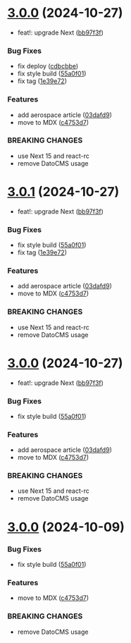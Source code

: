 # [3.0.0](https://github.com/DCKT/thomasdeconinck.fr/compare/v2.0.6...v3.0.0) (2024-10-27)


* feat!: upgrade Next ([bb97f3f](https://github.com/DCKT/thomasdeconinck.fr/commit/bb97f3feaa6b525bd84acaf30e06cb6ac15c864a))


### Bug Fixes

* fix deploy ([cdbcbbe](https://github.com/DCKT/thomasdeconinck.fr/commit/cdbcbbe2b7e10da5e3b51ef2f68d6d4ad2327ab2))
* fix style build ([55a0f01](https://github.com/DCKT/thomasdeconinck.fr/commit/55a0f01d144afe0af8548b3809848e261bec0816))
* fix tag ([1e39e72](https://github.com/DCKT/thomasdeconinck.fr/commit/1e39e726033c6ae30421796807dc8635d9652ba8))


### Features

* add aerospace article ([03dafd9](https://github.com/DCKT/thomasdeconinck.fr/commit/03dafd92d5cf17ec4d502100519a89be8c7f243f))
* move to MDX ([c4753d7](https://github.com/DCKT/thomasdeconinck.fr/commit/c4753d7cd29e6f1ca235ffc346d5b42f2f43560b))


### BREAKING CHANGES

* use Next 15 and react-rc
* remove DatoCMS usage

# [3.0.1](https://github.com/DCKT/thomasdeconinck.fr/compare/v2.0.6...v3.0.0) (2024-10-27)

- feat!: upgrade Next ([bb97f3f](https://github.com/DCKT/thomasdeconinck.fr/commit/bb97f3feaa6b525bd84acaf30e06cb6ac15c864a))

### Bug Fixes

- fix style build ([55a0f01](https://github.com/DCKT/thomasdeconinck.fr/commit/55a0f01d144afe0af8548b3809848e261bec0816))
- fix tag ([1e39e72](https://github.com/DCKT/thomasdeconinck.fr/commit/1e39e726033c6ae30421796807dc8635d9652ba8))

### Features

- add aerospace article ([03dafd9](https://github.com/DCKT/thomasdeconinck.fr/commit/03dafd92d5cf17ec4d502100519a89be8c7f243f))
- move to MDX ([c4753d7](https://github.com/DCKT/thomasdeconinck.fr/commit/c4753d7cd29e6f1ca235ffc346d5b42f2f43560b))

### BREAKING CHANGES

- use Next 15 and react-rc
- remove DatoCMS usage

# [3.0.0](https://github.com/DCKT/thomasdeconinck.fr/compare/v2.0.6...v3.0.0) (2024-10-27)

- feat!: upgrade Next ([bb97f3f](https://github.com/DCKT/thomasdeconinck.fr/commit/bb97f3feaa6b525bd84acaf30e06cb6ac15c864a))

### Bug Fixes

- fix style build ([55a0f01](https://github.com/DCKT/thomasdeconinck.fr/commit/55a0f01d144afe0af8548b3809848e261bec0816))

### Features

- add aerospace article ([03dafd9](https://github.com/DCKT/thomasdeconinck.fr/commit/03dafd92d5cf17ec4d502100519a89be8c7f243f))
- move to MDX ([c4753d7](https://github.com/DCKT/thomasdeconinck.fr/commit/c4753d7cd29e6f1ca235ffc346d5b42f2f43560b))

### BREAKING CHANGES

- use Next 15 and react-rc
- remove DatoCMS usage

# [3.0.0](https://github.com/DCKT/thomasdeconinck.fr/compare/v2.0.6...v3.0.0) (2024-10-09)

### Bug Fixes

- fix style build ([55a0f01](https://github.com/DCKT/thomasdeconinck.fr/commit/55a0f01d144afe0af8548b3809848e261bec0816))

### Features

- move to MDX ([c4753d7](https://github.com/DCKT/thomasdeconinck.fr/commit/c4753d7cd29e6f1ca235ffc346d5b42f2f43560b))

### BREAKING CHANGES

- remove DatoCMS usage
